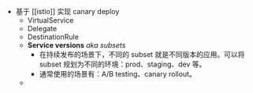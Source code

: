 - 基于 [[istio]] 实现 canary deploy
	- VirtualService
	- Delegate
	- DestinationRule
	- **Service versions** *aka subsets*
		- 在持续发布的场景下，不同的 subset 就是不同版本的应用。可以将 subset 规划为不同的环境：prod、staging、dev 等。
		- 通常使用的场景有：A/B testing、canary rollout。
	-